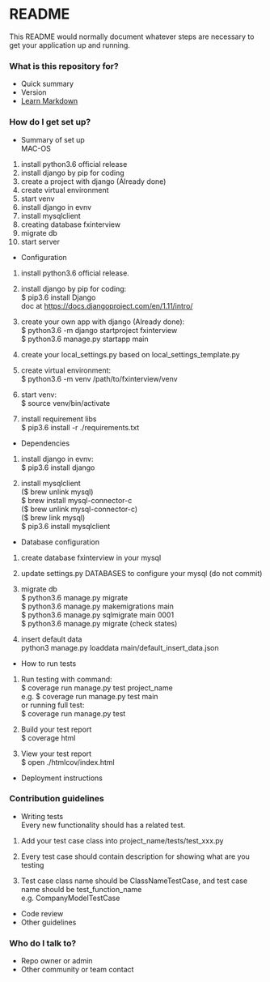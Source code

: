 # README #

This README would normally document whatever steps are necessary to get your application up and running.

### What is this repository for? ###

* Quick summary
* Version
* [Learn Markdown](https://bitbucket.org/tutorials/markdowndemo)

### How do I get set up? ###

* Summary of set up  
MAC-OS  
1. install python3.6 official release  
2. install django by pip for coding  
3. create a project with django (Already done)  
4. create virtual environment  
5. start venv  
6. install django in evnv  
7. install mysqlclient  
8. creating database fxinterview  
9. migrate db  
10. start server  


* Configuration  
1. install python3.6 official release.  

2. install django by pip for coding:  
$ pip3.6 install Django  
doc at https://docs.djangoproject.com/en/1.11/intro/  

3. create your own app with django (Already done):  
$ python3.6 -m django startproject fxinterview  
$ python3.6 manage.py startapp main  

4. create your local_settings.py based on local_settings_template.py  

5. create virtual environment:  
$ python3.6 -m venv /path/to/fxinterview/venv  

6. start venv:  
$ source venv/bin/activate  

7. install requirement libs  
$ pip3.6 install -r ./requirements.txt

* Dependencies  
1. install django in evnv:    
$ pip3.6 install django  

2. install mysqlclient  
($ brew unlink mysql)  
$ brew install mysql-connector-c  
($ brew unlink mysql-connector-c)  
($ brew link mysql)  
$ pip3.6 install mysqlclient  


* Database configuration  
1. create database fxinterview in your mysql  

2. update settings.py DATABASES to configure your mysql (do not commit)  

3. migrate db  
$ python3.6 manage.py migrate  
$ python3.6 manage.py makemigrations main  
$ python3.6 manage.py sqlmigrate main 0001  
$ python3.6 manage.py migrate (check states)

4. insert default data  
python3 manage.py loaddata main/default_insert_data.json 

* How to run tests
1. Run testing with command:  
$ coverage run manage.py test project_name  
e.g. 
$ coverage run manage.py test main  
or running full test:  
$ coverage run manage.py test

2. Build your test report  
$ coverage html  

3. View your test report  
$ open ./htmlcov/index.html   

* Deployment instructions

### Contribution guidelines ###

* Writing tests  
Every new functionality should has a related test. 

1. Add your test case class into project_name/tests/test_xxx.py 

2. Every test case should contain description for showing what are you testing

3. Test case class name should be ClassNameTestCase, and test case name should be test_function_name  
e.g. CompanyModelTestCase

* Code review
* Other guidelines

### Who do I talk to? ###

* Repo owner or admin
* Other community or team contact